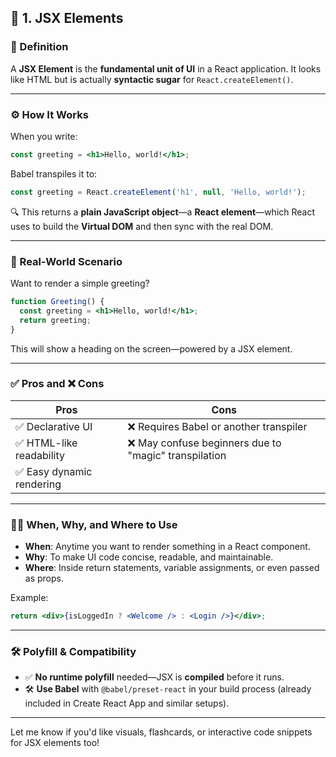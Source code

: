 
## 🧱 1. JSX Elements

### 📘 Definition
A **JSX Element** is the **fundamental unit of UI** in a React application. It looks like HTML but is actually **syntactic sugar** for `React.createElement()`.

---

### ⚙️ How It Works

When you write:
```jsx
const greeting = <h1>Hello, world!</h1>;
```

Babel transpiles it to:
```js
const greeting = React.createElement('h1', null, 'Hello, world!');
```

🔍 This returns a **plain JavaScript object**—a **React element**—which React uses to build the **Virtual DOM** and then sync with the real DOM.

---

### 📌 Real-World Scenario

Want to render a simple greeting?

```jsx
function Greeting() {
  const greeting = <h1>Hello, world!</h1>;
  return greeting;
}
```

This will show a heading on the screen—powered by a JSX element.

---

### ✅ Pros and ❌ Cons

| Pros                          | Cons                                                  |
|-------------------------------|-------------------------------------------------------|
| ✅ Declarative UI             | ❌ Requires Babel or another transpiler              |
| ✅ HTML-like readability      | ❌ May confuse beginners due to "magic" transpilation |
| ✅ Easy dynamic rendering     |                                                       |

---

### 🕵️‍♂️ When, Why, and Where to Use

- **When**: Anytime you want to render something in a React component.
- **Why**: To make UI code concise, readable, and maintainable.
- **Where**: Inside return statements, variable assignments, or even passed as props.

Example:
```jsx
return <div>{isLoggedIn ? <Welcome /> : <Login />}</div>;
```

---

### 🛠️ Polyfill & Compatibility

- ✅ **No runtime polyfill** needed—JSX is **compiled** before it runs.
- 🛠️ **Use Babel** with `@babel/preset-react` in your build process (already included in Create React App and similar setups).

---

Let me know if you'd like visuals, flashcards, or interactive code snippets for JSX elements too!